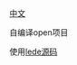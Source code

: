 [中文](https://p3terx.com/archives/build-openwrt-with-github-actions.html)

自编译open项目

使用[lede源码](https://p3terx.com/archives/build-openwrt-with-github-actions.html)
